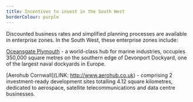 ```yaml
---
title: Incentives to invest in the South West
borderColour: purple
---
```

Discounted business rates and simplified planning processes are available in enterprise zones. In the South West, these enterprise zones include:


[Oceansgate Plymouth](http://www.oceansgateplymouth.com/) - a world-class hub for marine industries, occupies 350,000 square metres on the southern edge of Devonport Dockyard, one of the largest naval dockyards in Europe. 


[Aerohub Cornwall](LINK: http://www.aerohub.co.uk) - comprising 2 investment-ready development sites totalling 4.12 square kilometres, dedicated to aerospace, satellite telecommunications and data centre businesses.